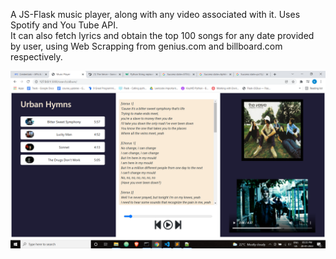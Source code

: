 A JS-Flask music player, along with any video associated with it. Uses Spotify and You Tube API.<br>
It can also fetch lyrics and obtain the top 100 songs for any date provided by user, using Web Scrapping from genius.com and billboard.com respectively.

<img style="text-align:center;" src="https://raw.githubusercontent.com/Kartik2301/data/master/Screenshot%20(29).png" width="550">

